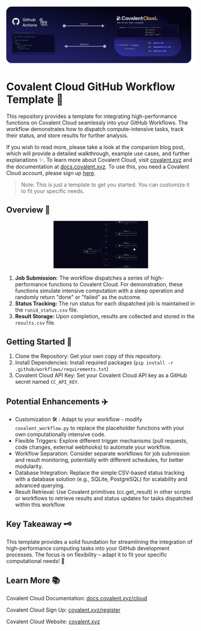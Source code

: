 <p align="center">
  <img src="./assets/banner.png" />
</p>

# Covalent Cloud GitHub Workflow Template 🚀

This repository provides a template for integrating high-performance functions on Covalent Cloud seamlessly into your GitHub Workflows. The workflow demonstrates how to dispatch compute-intensive tasks, track their status, and store results for further analysis. 

If you wish to read more, please take a look at the companion blog post, which will provide a detailed walkthrough, example use cases, and further explanations ✨. To learn more about Covalent Cloud, visit [covalent.xyz](https://www.covalent.xyz) and the documentation at [docs.covalent.xyz](https://docs.covalent.xyz/cloud). To use this, you need a Covalent Cloud account, please sign up [here](https://www.covalent.xyz/register).


> Note: This is just a template to get you started. You can customize it to fit your specific needs.

## Overview 📝

<p align="center">
  <img src="./assets/workflow.gif" width="50%" />
</p>


1. **Job Submission:** The workflow dispatches a series of high-performance functions to Covalent Cloud. For demonstration, these functions simulate intensive computation with a sleep operation and randomly return "done" or "failed" as the outcome.
2. **Status Tracking:** The run status for each dispatched job is maintained in the `runid_status.csv` file.
3. **Result Storage:** Upon completion, results are collected and stored in the `results.csv` file.

## Getting Started 👐

1. Clone the Repository: Get your own copy of this repository.
2. Install Dependencies: Install required packages (`pip install -r .github/workflows/requirements.txt`)
3. Covalent Cloud API Key: Set your Covalent Cloud API key as a GitHub secret named `CC_API_KEY`.


## Potential Enhancements ✈️

- Customization 🛠️ : Adapt to your workflow - modify `covalent_workflow.py` to replace the placeholder functions with your own computationally intensive code.
- Flexible Triggers:  Explore different trigger mechanisms (pull requests, code changes, external webhooks) to automate your workflow.
- Workflow Separation: Consider separate workflows for job submission and result monitoring, potentially with different schedules, for better modularity.
- Database Integration:  Replace the simple CSV-based status tracking with a database solution (e.g., SQLite, PostgreSQL) for scalability and advanced querying.
- Result Retrieval: Use Covalent primitives (cc.get_result) in other scripts or workflows to retrieve results and status updates for tasks dispatched within this workflow.

## Key Takeaway 🗝️

This template provides a solid foundation for streamlining the integration of high-performance computing tasks into your GitHub development processes. The focus is on flexibility – adapt it to fit your specific computational needs! 💪

## Learn More 📚

Covalent Cloud Documentation: [docs.covalent.xyz/cloud](https://docs.covalent.xyz/cloud)

Covalent Cloud Sign Up: [covalent.xyz/register](https://www.covalent.xyz/register)

Covalent Cloud Website: [covalent.xyz](https://www.covalent.xyz)